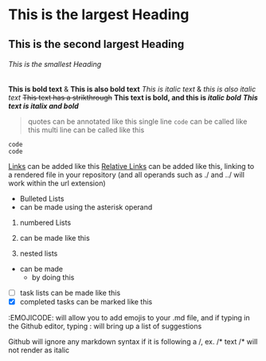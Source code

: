 # This is the largest Heading
## This is the second largest Heading
###### This is the smallest Heading
**This is bold text** & __This is also bold text__
*This is italic text* & _this is also italic text_
~~This text has a strikthrough~~
**This text is bold, and this is _italic bold_**
***This text is italix and bold***
> quotes can be annotated like this
single line `code` can be called like this
multi line can be called like this
```
code
code
```

[Links](https://docs.github.com/en/github/writing-on-github/basic-writing-and-formatting-syntax) can be added like this
[Relative Links](folder/filename.extension) can be added like this, linking to a rendered file in your repository (and all operands
such as ./ and ../ will work within the url extension)

* Bulleted Lists
* can be made using the asterisk operand

1. numbered Lists
2. can be made like this

1. nested lists
  - can be made
    - by doing this

- [ ] task lists can be made like this
- [x] completed tasks can be marked like this

:EMOJICODE: will allow you to add emojis to your .md file, and if typing in the Github editor, typing : will bring up a list of suggestions

Github will ignore any markdown syntax if it is following a /, ex. /* text /* will not render as italic
